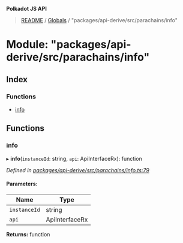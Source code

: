 **Polkadot JS API**

> [README](../README.md) / [Globals](../globals.md) / "packages/api-derive/src/parachains/info"

# Module: "packages/api-derive/src/parachains/info"

## Index

### Functions

* [info](_packages_api_derive_src_parachains_info_.md#info)

## Functions

### info

▸ **info**(`instanceId`: string, `api`: ApiInterfaceRx): function

*Defined in [packages/api-derive/src/parachains/info.ts:79](https://github.com/polkadot-js/api/blob/5577723b7/packages/api-derive/src/parachains/info.ts#L79)*

#### Parameters:

Name | Type |
------ | ------ |
`instanceId` | string |
`api` | ApiInterfaceRx |

**Returns:** function
